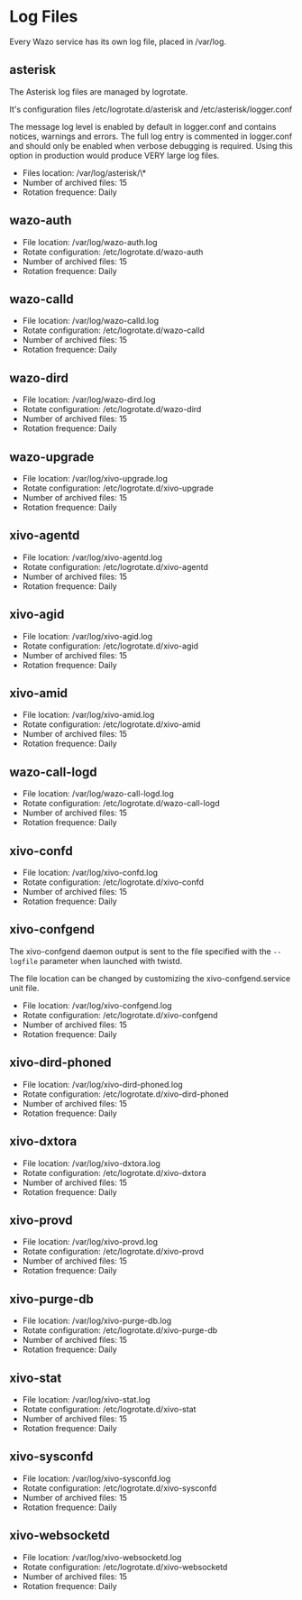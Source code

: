 # Log Files

Every Wazo service has its own log file, placed in
<span data-role="file">/var/log</span>.

## asterisk

The Asterisk log files are managed by logrotate.

It's configuration files
<span data-role="file">/etc/logrotate.d/asterisk</span> and
<span data-role="file">/etc/asterisk/logger.conf</span>

The message log level is enabled by default in
<span data-role="file">logger.conf</span> and contains notices, warnings
and errors. The full log entry is commented in
<span data-role="file">logger.conf</span> and should only be enabled
when verbose debugging is required. Using this option in production
would produce VERY large log files.

  - Files location: <span data-role="file">/var/log/asterisk/\\\*</span>
  - Number of archived files: 15
  - Rotation frequence: Daily

## wazo-auth

  - File location: <span data-role="file">/var/log/wazo-auth.log</span>
  - Rotate configuration:
    <span data-role="file">/etc/logrotate.d/wazo-auth</span>
  - Number of archived files: 15
  - Rotation frequence: Daily

## wazo-calld

  - File location: <span data-role="file">/var/log/wazo-calld.log</span>
  - Rotate configuration:
    <span data-role="file">/etc/logrotate.d/wazo-calld</span>
  - Number of archived files: 15
  - Rotation frequence: Daily

## wazo-dird

  - File location: <span data-role="file">/var/log/wazo-dird.log</span>
  - Rotate configuration:
    <span data-role="file">/etc/logrotate.d/wazo-dird</span>
  - Number of archived files: 15
  - Rotation frequence: Daily

## wazo-upgrade

  - File location:
    <span data-role="file">/var/log/xivo-upgrade.log</span>
  - Rotate configuration:
    <span data-role="file">/etc/logrotate.d/xivo-upgrade</span>
  - Number of archived files: 15
  - Rotation frequence: Daily

## xivo-agentd

  - File location:
    <span data-role="file">/var/log/xivo-agentd.log</span>
  - Rotate configuration:
    <span data-role="file">/etc/logrotate.d/xivo-agentd</span>
  - Number of archived files: 15
  - Rotation frequence: Daily

## xivo-agid

  - File location: <span data-role="file">/var/log/xivo-agid.log</span>
  - Rotate configuration:
    <span data-role="file">/etc/logrotate.d/xivo-agid</span>
  - Number of archived files: 15
  - Rotation frequence: Daily

## xivo-amid

  - File location: <span data-role="file">/var/log/xivo-amid.log</span>
  - Rotate configuration:
    <span data-role="file">/etc/logrotate.d/xivo-amid</span>
  - Number of archived files: 15
  - Rotation frequence: Daily

## wazo-call-logd

  - File location:
    <span data-role="file">/var/log/wazo-call-logd.log</span>
  - Rotate configuration:
    <span data-role="file">/etc/logrotate.d/wazo-call-logd</span>
  - Number of archived files: 15
  - Rotation frequence: Daily

## xivo-confd

  - File location: <span data-role="file">/var/log/xivo-confd.log</span>
  - Rotate configuration:
    <span data-role="file">/etc/logrotate.d/xivo-confd</span>
  - Number of archived files: 15
  - Rotation frequence: Daily

## xivo-confgend

The xivo-confgend daemon output is sent to the file specified with the
`--logfile` parameter when launched with twistd.

The file location can be changed by customizing the
xivo-confgend.service unit file.

  - File location:
    <span data-role="file">/var/log/xivo-confgend.log</span>
  - Rotate configuration:
    <span data-role="file">/etc/logrotate.d/xivo-confgend</span>
  - Number of archived files: 15
  - Rotation frequence: Daily

## xivo-dird-phoned

  - File location:
    <span data-role="file">/var/log/xivo-dird-phoned.log</span>
  - Rotate configuration:
    <span data-role="file">/etc/logrotate.d/xivo-dird-phoned</span>
  - Number of archived files: 15
  - Rotation frequence: Daily

## xivo-dxtora

  - File location:
    <span data-role="file">/var/log/xivo-dxtora.log</span>
  - Rotate configuration:
    <span data-role="file">/etc/logrotate.d/xivo-dxtora</span>
  - Number of archived files: 15
  - Rotation frequence: Daily

## xivo-provd

  - File location: <span data-role="file">/var/log/xivo-provd.log</span>
  - Rotate configuration:
    <span data-role="file">/etc/logrotate.d/xivo-provd</span>
  - Number of archived files: 15
  - Rotation frequence: Daily

## xivo-purge-db

  - File location:
    <span data-role="file">/var/log/xivo-purge-db.log</span>
  - Rotate configuration:
    <span data-role="file">/etc/logrotate.d/xivo-purge-db</span>
  - Number of archived files: 15
  - Rotation frequence: Daily

## xivo-stat

  - File location: <span data-role="file">/var/log/xivo-stat.log</span>
  - Rotate configuration:
    <span data-role="file">/etc/logrotate.d/xivo-stat</span>
  - Number of archived files: 15
  - Rotation frequence: Daily

## xivo-sysconfd

  - File location:
    <span data-role="file">/var/log/xivo-sysconfd.log</span>
  - Rotate configuration:
    <span data-role="file">/etc/logrotate.d/xivo-sysconfd</span>
  - Number of archived files: 15
  - Rotation frequence: Daily

## xivo-websocketd

  - File location:
    <span data-role="file">/var/log/xivo-websocketd.log</span>
  - Rotate configuration:
    <span data-role="file">/etc/logrotate.d/xivo-websocketd</span>
  - Number of archived files: 15
  - Rotation frequence: Daily
